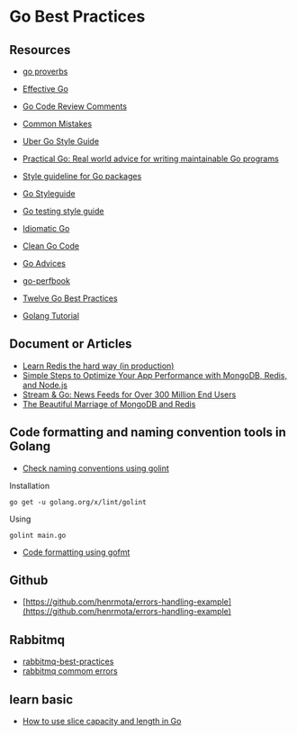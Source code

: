 # Go Best Practices


## Resources
- [go proverbs](https://go-proverbs.github.io)
- [Effective Go](https://golang.org/doc/effective_go.html)
- [Go Code Review Comments](https://github.com/golang/go/wiki/CodeReviewComments)
- [Common Mistakes](https://github.com/golang/go/wiki/CommonMistakes)
- [Uber Go Style Guide](https://github.com/uber-go/guide)

- [Practical Go: Real world advice for writing maintainable Go programs](https://dave.cheney.net/practical-go/presentations/qcon-china.html)
- [Style guideline for Go packages](https://rakyll.org/style-packages/)
- [Go Styleguide](https://github.com/bahlo/go-styleguide)
- [Go testing style guide](https://arp242.net/weblog/go-testing-style.html)
- [Idiomatic Go](https://dmitri.shuralyov.com/idiomatic-go#use-consistent-spelling-of-certain-words)
- [Clean Go Code](https://github.com/Pungyeon/clean-go-article)
- [Go Advices](https://github.com/cristaloleg/go-advices)
- [go-perfbook](https://github.com/dgryski/go-perfbook)



- [Twelve Go Best Practices](https://talks.golang.org/2013/bestpractices.slide#1)
- [Golang Tutorial](https://www.golangprograms.com/code-formatting-and-naming-conventions-in-golang.html)

## Document or Articles
- [Learn Redis the hard way (in production)](https://tech.trivago.com/2017/01/25/learn-redis-the-hard-way-in-production/)
- [Simple Steps to Optimize Your App Performance with MongoDB, Redis, and Node.js](https://hackernoon.com/simple-steps-to-optimize-your-app-performance-5700d8b58f58)
- [Stream & Go: News Feeds for Over 300 Million End Users](https://stackshare.io/stream/stream-and-go-news-feeds-for-over-300-million-end-users)
- [The Beautiful Marriage of MongoDB and Redis](https://dzone.com/articles/beautiful-marriage-mongodb-and)
## Code formatting and naming convention tools in Golang
- [Check naming conventions using golint](https://github.com/golang/lint)

Installation

    go get -u golang.org/x/lint/golint

Using

    golint main.go

- [Code formatting using gofmt](https://golang.org/cmd/gofmt/)

## Github
- [https://github.com/henrmota/errors-handling-example](https://github.com/henrmota/errors-handling-example)

## Rabbitmq

- [rabbitmq-best-practices](https://medium.com/@shivama205/rabbitmq-best-practices-67a27ef72a57)
- [rabbitmq commom errors](https://www.cloudamqp.com/blog/2018-01-19-part4-rabbitmq-13-common-errors.html)

## learn basic
- [How to use slice capacity and length in Go](https://www.calhoun.io/how-to-use-slice-capacity-and-length-in-go/)